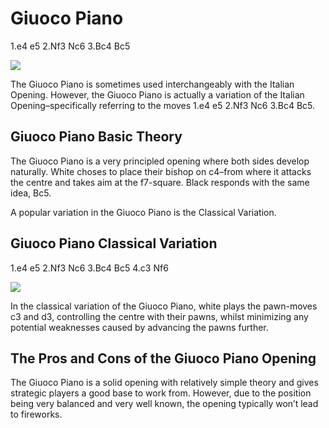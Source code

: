 ---
---

# Giuoco Piano

1.e4 e5 2.Nf3 Nc6 3.Bc4 Bc5

![](https://chessfox.com/wp-content/uploads/2020/03/Giuoco-Piano.png)

The Giuoco Piano is sometimes used interchangeably with the Italian Opening. However, the Giuoco Piano is actually a variation of the Italian Opening–specifically referring to the moves 1.e4 e5 2.Nf3 Nc6 3.Bc4 Bc5.

## Giuoco Piano Basic Theory

The Giuoco Piano is a very principled opening where both sides develop naturally. White choses to place their bishop on c4–from where it attacks the centre and takes aim at the f7-square. Black responds with the same idea, Bc5.

 A popular variation in the Giuoco Piano is the Classical Variation.

## Giuoco Piano Classical Variation

1.e4 e5 2.Nf3 Nc6 3.Bc4 Bc5 4.c3 Nf6

![](https://chessfox.com/wp-content/uploads/2020/03/Giuoco-Piano-Classical-Variation.png)

In the classical variation of the Giuoco Piano, white plays the pawn-moves c3 and d3, controlling the centre with their pawns, whilst minimizing any potential weaknesses caused by advancing the pawns further.

## The Pros and Cons of the Giuoco Piano Opening

The Giuoco Piano is a solid opening with relatively simple theory and gives strategic players a good base to work from. However, due to the position being very balanced and very well known, the opening typically won’t lead to fireworks.
